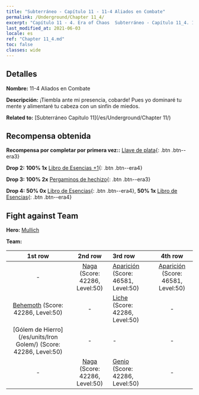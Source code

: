 ```yaml
---
title: "Subterráneo - Capítulo 11 - 11-4 Aliados en Combate"
permalink: /Underground/Chapter 11_4/
excerpt: "Capítulo 11 - 4. Era of Chaos  Subterráneo - Capítulo 11_4. 11-4 Aliados en Combate"
last_modified_at: 2021-06-03
locale: es
ref: "Chapter 11_4.md"
toc: false
classes: wide
---
```


## Detalles

 **Nombre:** 11-4 Aliados en Combate

 **Descripción:** ¡Tiembla ante mi presencia, cobarde! Pues yo dominaré tu mente y alimentaré tu cabeza con un sinfín de miedos.

 **Related to:** [Subterráneo Capítulo 11](/es/Underground/Chapter 11/)

## Recompensa obtenida

 **Recompensa por completar por primera vez::** [Llave de plata](/ItemsES/con_693/){: .btn .btn--era3}

 **Drop 2:** **100% 1x** [Libro de Esencias +1](/ItemsES/mat_46/){: .btn .btn--era4}

 **Drop 3:** **100% 2x** [Pergaminos de hechizo](/ItemsES/con_694/){: .btn .btn--era3}

 **Drop 4:** **50% 0x** [Libro de Esencias](/ItemsES/mat_39/){: .btn .btn--era4}, **50% 1x** [Libro de Esencias](/ItemsES/mat_39/){: .btn .btn--era4}


## Fight against Team
 **Hero:** [Mullich](/es/heroes/Mullich/)

 **Team:**


  | 1st row | 2nd row | 3rd row | 4th row |
  |:----:|:----:|:----|:----:|
  | - | [Naga](/es/units/Naga/) (Score: 42286, Level:50)  | [Aparición](/es/units/Wight/) (Score: 46581, Level:50)  | [Aparición](/es/units/Wight/) (Score: 46581, Level:50)  |
  | [Behemoth](/es/units/Behemoth/) (Score: 42286, Level:50)  | - | [Liche](/es/units/Lich/) (Score: 42286, Level:50)  | - |
  | [Gólem de Hierro](/es/units/Iron Golem/) (Score: 42286, Level:50)  | - | - | - |
  | - | [Naga](/es/units/Naga/) (Score: 42286, Level:50)  | [Genio](/es/units/Genie/) (Score: 42286, Level:50)  | - |


